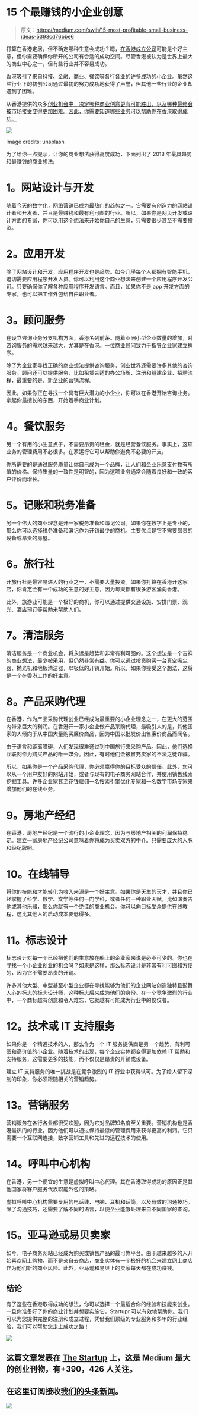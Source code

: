 # 15 个最赚钱的小企业创意

> 原文：<https://medium.com/swlh/15-most-profitable-small-business-ideas-5393cd76bbe6>

打算在香港定居，但不确定哪种生意会成功？嗯，[在香港成立公司](https://startupregistry.hk/company-formation/incorporate-hong-kong-limited-company/)可能是个好主意，但你需要确保你所开的公司有合适的成功空间。尽管香港被认为是世界上最大的商业中心之一，但有些行业并不容易成功。

香港吸引了来自科技、金融、商业、餐饮等各行各业的许多成功的小企业。虽然这些行业下的初创公司通过最初的努力成功地获得了声誉，但其他一些行业的企业却遇到了困难。

从香港提供的众多[创业机会中，决定哪种商业创意更有可能胜出，以及哪种最终会被市场接受变得更加困难。因此，你需要知道哪些业务可以帮助你在香港取得成功。](https://blog.startupr.hk/10-small-business-investment-opportunities-hong-kong/)

![](img/600d81e9f2cf8df5a004d25480ae108b.png)

Image credits: unsplash

为了给你一点提示，让你的商业想法获得高度成功，下面列出了 2018 年最具趋势和最赚钱的商业想法:

# **1。网站设计与开发**

随着今天的数字化，网络营销已成为最热门的趋势之一。它需要有创造力的网站设计者和开发者，并且是最赚钱和最有利可图的行业。所以，如果你是网页开发或设计方面的专家，你可以用这个想法来开始你自己的生意，只需要很少甚至不需要投资。

# **2。应用开发**

除了网站设计和开发，应用程序开发也是趋势。如今几乎每个人都拥有智能手机，迫切需要应用程序开发人员。你可以利用这个商业想法来创建一个应用程序开发公司。只要确保你了解各种应用程序开发语言。而且，如果你不是 app 开发方面的专家，也可以把工作外包给自由职业者。

# **3。顾问服务**

在设立咨询业务分支机构方面，香港名列前茅。随着亚洲小型企业数量的增加，对咨询服务的需求越来越大，尤其是在香港。一位商业顾问致力于指导企业家建立程序。

除了为企业家寻找正确的商业想法提供咨询服务，创业世界还需要许多其他的咨询服务。顾问还可以提供服务，比如租赁合适的办公场所、注册和组建企业、招聘流程，最重要的是，新企业的营销流程。

因此，如果你正在寻找一个具有巨大潜力的小企业，你可以在香港开始咨询业务。拿起你最擅长的东西，开始着手商业计划。

# **4。餐饮服务**

另一个有用的小生意点子，不需要昂贵的租金，就是经营餐饮服务。事实上，这项业务的管理费用不必很多。在家运行它可以帮助你避免不必要的开支。

你所需要的是通过服务质量让你自己成为一个品牌，让人们和企业乐意支付物有所值的价格。保持质量的一致性是明智的，因为这项业务通常会随着良好和一致的客户评价而增长。

# **5。记账和税务准备**

另一个伟大的商业理念是开一家税务准备和簿记公司。如果你在数字上是专业的，那么你可以选择税务准备和簿记作为开销最少的商机。主要优点是它不需要昂贵的设备或昂贵的房屋。

# **6。旅行社**

开旅行社是最容易进入的行业之一，不需要大量投资。如果你打算在香港开这家店，你肯定会有一个成功的生意的好主意，因为每天都有很多游客涌向香港。

此外，旅游业可能是一个极好的商机，你可以通过提供交通设施、安排门票、观光、酒店预订等帮助来帮助人们。

# **7。清洁服务**

清洁服务是一个商业机会，将永远是趋势和非常有利可图的。这个想法是一个吉祥的商业想法，最少被采用，但仍然非常有益。你可以通过投资购买一台真空吸尘器、抛光机和地板清洁器，以极低的开销开始。所以，如果你接受这个想法，这将是一个在香港工作的好主意。

# **8。产品采购代理**

在香港，作为产品采购代理创业已经成为最重要的小企业理念之一，在更大的范围内带来巨大的利润。在香港开一家小企业做产品采购代理，最吸引人的是，其他国家的人倾向于从中国大量购买廉价商品，因为中国以批发价出售廉价商品而闻名。

由于语言和距离障碍，人们发现很难通过到中国旅行来采购产品。因此，他们选择互联网作为购买产品的唯一媒介。因此，有时他们会被冒充卖家的不法之徒诈骗。

所以，如果你是一个产品采购代理，你必须赢得你的目标受众的信任。此外，您可以从一个用户友好的网站开始，或者与现有的电子商务网站合作，并使用销售线索挖掘工具。许多企业家甚至花钱雇佣一名搜索引擎优化专家和一名数字市场专家来增加他们的在线业务。

# **9。房地产经纪**

在香港，房地产经纪是一个流行的小企业理念，因为与房地产相关的利润保持稳定。建立一家房地产经纪公司意味着你将成为买卖双方的中介。只需要庞大的人脉和经纪牌照。

# **10。在线辅导**

将你的技能和才能转化为收入来源是一个好主意。如果你是天生的天才，并且你已经掌握了科学、数学、文学等任何一门学科，或者任何一种职业天赋，比如演奏吉他或其他乐器，那么你就有一个绝佳的商业机会。你可以向目标受众提供在线教程，这比其他人的启动成本要低得多。

# **11。标志设计**

标志设计对每一个已经把他们的生意放在船上的企业家来说是必不可少的。你也在寻找一个小企业创业的机会吗？如果是这样，那么标志设计是非常有利可图和方便的，因为它不需要昂贵的开销。

许多其他大型、中型甚至小型企业都在寻找能够为他们的企业网站创造独特且鼓舞人心的标志的标志设计师，这种标志后来成为他们的身份。在一个竞争激烈的行业中，一个商标越有创意和令人难忘，它就越有可能成为行业中的佼佼者。

# 12。技术或 IT 支持服务

如果你是一个精通技术的人，那么作为一个 IT 服务提供商是另一个趋势，有利可图和高价值的小企业。随着技术的出现，每个企业实体都变得更加依赖 IT 帮助和支持服务，这需要更多的技能，而不仅仅是昂贵的开销或设备。

建立 IT 支持服务的唯一挑战是在竞争激烈的 IT 行业中获得认可。为了给人留下深刻的印象，你必须跟随相关的营销趋势。

# **13。营销服务**

营销服务在各行各业都很受欢迎，因为它对品牌知名度至关重要。营销机构也是香港最热门的行业，因为他们可以通过保持最低的管理费用来获得更高的利润。它只需要一个互联网连接，数字营销工具和先进的远程技术的使用。

# **14。呼叫中心机构**

在香港，另一个便宜的生意是虚拟呼叫中心代理。其在香港取得成功的原因正是其他国家将客户服务代表职能外包的策略。

虚拟呼叫中心机构需要专用的电话线、电脑、耳机和话筒，以及有效的沟通技巧。除了沟通技巧，还需要了解不同的语言，以便企业能够处理来自不同国家的查询。

# **15。亚马逊或易贝卖家**

如今，电子商务网站已经成为购买或销售产品的最可靠平台。由于越来越多的人开始喜欢网上购物，而不是亲自去商店，商业实体有一个极好的机会来建立网上商店作为他们新的商业风险。此外，亚马逊和易贝上的卖家每天都在成功赚钱。

## **结论**

有了这些在香港取得成功的想法，你可以选择一个最适合你的经验和技能来创业。一旦你准备好了你的商业计划并想要实施它，Startupr 可以有效地帮助你。我们可以为您提供完整的注册和成立过程，凭借我们顶级的专业服务和多年的行业经验，我们可以帮助您走上成功之路！

[![](img/308a8d84fb9b2fab43d66c117fcc4bb4.png)](https://medium.com/swlh)

## 这篇文章发表在 [The Startup](https://medium.com/swlh) 上，这是 Medium 最大的创业刊物，有+390，426 人关注。

## 在这里订阅接收[我们的头条新闻](http://growthsupply.com/the-startup-newsletter/)。

[![](img/b0164736ea17a63403e660de5dedf91a.png)](https://medium.com/swlh)